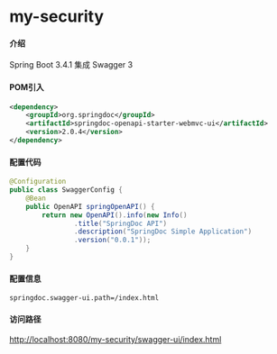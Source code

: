 # my-security

#### 介绍
Spring Boot 3.4.1 集成 Swagger 3


#### POM引入
```Xml
<dependency>  
    <groupId>org.springdoc</groupId>  
    <artifactId>springdoc-openapi-starter-webmvc-ui</artifactId>  
    <version>2.0.4</version>  
</dependency>
```


#### 配置代码
```Java
@Configuration
public class SwaggerConfig {
    @Bean
    public OpenAPI springOpenAPI() {
        return new OpenAPI().info(new Info()
                .title("SpringDoc API")
                .description("SpringDoc Simple Application")
                .version("0.0.1"));
    }
}
```

#### 配置信息
```properties
springdoc.swagger-ui.path=/index.html
```

#### 访问路径
[http://localhost:8080/my-security/swagger-ui/index.html](http://localhost:8080/my-security/swagger-ui/index.html)


